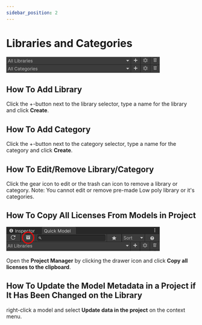 ```yaml
---
sidebar_position: 2
---
```


# Libraries and Categories

![Libraries and Categories](./img/librariesAndCategories.png)

## How To Add Library
Click the +-button next to the library selector, type a name for the library and click **Create**.

## How To Add Category
Click the +-button next to the category selector, type a name for the category and click **Create**.

## How To Edit/Remove Library/Category
Click the gear icon to edit or the trash can icon to remove a library or category.
Note: You cannot edit or remove pre-made Low poly library or it's categories.

## How To Copy All Licenses From Models in Project
![Project Manager](./img/projectManager.png)

Open the **Project Manager** by clicking the drawer icon and click **Copy all licenses to the clipboard**.

## How To Update the Model Metadata in a Project if It Has Been Changed on the Library
right-click a model and select **Update data in the project** on the context menu.
